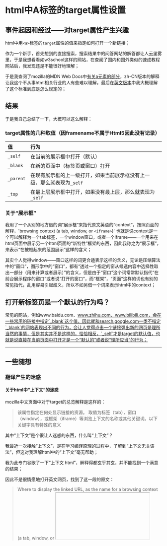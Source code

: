 <meta name="created" content="2021-02-16">

# html中A标签的target属性设置

## 事件起因和经过——对target属性产生兴趣

html中用`<a>`标签的`target`属性的值来指定如何打开一个新链接；

作为一个新手，首先想到的直接搜索，搜索结果中的问答网站的解答都让人云里雾里，于是我想看看如w3school这样的网站，在查阅了国内和国外类似的速成教程网站后，我发现还是不能很好地理解；

于是我查阅了mozilla的MDN Web Docs中[有关a元素的部分](https://developer.mozilla.org/zh-CN/docs/Web/HTML/Element/a)，zh-CN版本的解释让我这个不从事html相关行业的人有些难以理解，最后在[英文版本](https://developer.mozilla.org/en-US/docs/Web/HTML/Element/a)中我大概理解了这个标准到底是怎么规定的；

## 结果

于是我自己总结了一下，大概可以这么解释：

### target属性的几种取值（因framename不属于Html5因此没有记录）

|值 |行为   |
|:--------|:--------------------------------|
|`_self`|在当前的展示框中打开（默认）|
|`_blank`|在新的页面中（标签页或窗口）打开|
|`_parent`|在现有展示框的上一级打开，如果当前展示框没有上一级，那么就表现为`_self`|
|`_top`|在最上层展示框中打开，如果没有最上层，那么就表现为`_self`|

### 关于“展示框”

我用了一个从别的地方借的词“展示框”来指代原文英语的“context”，按照页面的解释，'browsing context (a tab, window, or `<iframe>`)' 也就是说context是一个可以解释为一个tab标签，一个window窗口，或者一个iframe——一个用来在html页面中展示另一个html页面的“新特性”框架的东西，因此我称之为“展示框”，来表示“在被框起来的范围展示”这样的含义；

其实个人觉得window——窗口这样的词更合适表示这样的含义，无论是压缩算法中的“窗口”，图形学中的“窗口”，都有“透过一个指定的窗从候选内容中选择性取出一部分（用来计算或者展示）”的含义，但是由于“窗口”这个词常常默认指代“在前台展示程序的窗口”或者说“打开的窗口”，而“框架”，“页面”这样的词也有别的常见指代，乱用容易引起歧义，所以不如另借一个词来表示html中的context；

## 打开新标签页是一个默认的行为吗？

常见的网站，例如www.baidu.com、www.zhihu.com、www.bilibili.com，会在一些常用的链接中指定`_blank`这个值，因此就和search.google.com一类不指定`_blank`的网站表现出不同的行为，会让人觉得点击一个链接弹出新的网页是理所当然的事情，但是其实并不是这样的，恰恰相反，`_self`才是target的默认值，也就是说直接在当前页面中打开才是一个“默认的”或者说“理所应当”的行为；

-------------

## 一些随想

### 翻译产生的迷惑

#### 关于html中“上下文”的迷惑

mozilla中文页面中对于target的总览解释是这样的：

> 该属性指定在何处显示链接的资源。 取值为标签（tab），窗口（window），或框架（iframe）等浏览上下文的名称或其他关键词。以下关键字具有特殊的意义

其中“上下文”是个很让人迷惑的东西，什么叫“上下文”？

我最近一次接触“上下文”，是在学习编译原理的过程中，了解到“上下文无关语法”，但这对我理解html中的“上下文”毫无帮助；

我为此专门谷歌了一下“上下文 html”，解释得都玄乎其玄，并不能找到一个满意的结果；

因此不是很情愿地打开英文网页，找到了这一段的原文：

> Where to display the linked URL, as the name for a browsing context (a tab, window, or <iframe>). The following keywords have special meanings for where to load the URL:

context，这是一个很容易让我联想到content（内容）的单词，context一般说的是“语境”，怎么得到一个句子所处的语境呢？初中生都知道要了解语境得参阅上下文，因此这里context翻译成“上下文”也有着很显然的类似缘由，

但是呢？这里的context，从它所指代的tab、window、iframe来看，以及后面定语从句用where作先行词来看，更强调“环境”，或者这么说，“目前打开的页面所处的环境”这个表达是不是更贴合一些呢？

说了这么多不是为了贬低翻译志愿者的工作，也没有指责的意思，我没法理解这个单词也许只是因为我没有网页方面的从业经历，所以无法意会到翻译者要传达的语义或者某些默认的行业规则，在这种情况下，由于“context”这一关键词默认用“上下文”指代了，而没有特别做出解释，因此下来的一段话都没法理解；

#### 关于“祖先”的迷惑

事实上其他几个值我在专门查资料前就大概理解含义了，我是想找到为何有时`_parent`表现出`_top`一样的行为，有时`_parent`和`_self`的行为一样，所以才会查找专业的资料，

MDN Web Docs页面中zh-CN版本中对于top的解释：

> `_top`: IHTML4中：加载的响应成完整的，原来的窗口，取消所有其它frame。 HTML5中：加载响应进入顶层浏览上下文（即，浏览上下文，它是当前的一个的祖先，并且没有parent）。如果没有parent框架或者浏览上下文，此选项的行为方式相同`_self`

我是试图通过概览来了解它的意思的，但是“它是当前的一个祖先，并且没有parent”这样一个句子打断了我的妄想；

原文是这样的：

> `_top`: the topmost browsing context (the "highest" context that’s an ancestor of the current one). If no ancestors, behaves as `_self`.

最上面一层，什么叫最上面，就是上面没有比它更高层次的，要是没有这种顶层，就直接用`_self`的行为，就这么简单；

### 关于翻译

写随想其实是想写点自己关于翻译的看法，但是写的过程中大概也发现了上面提到的文档可能是机翻的（如果是志愿者翻译的请无视我的错误），因此也没那么冲动了，但最后还是想写点东西的；

可能这篇文章看起来像是在批判翻译文，表达一种“不如不看中文文档直接看原文又不是看不懂”的思想，就像之前的类似事件：某几所高校采用英文教材取代原有的翻译教材，大大提高了教学效率，之前互联网社区也经常有人说，某些理工方面的专业教材看得人一头雾水，找原书拿来看却很容易就看懂了；

我大概就是想说这件事，一开始我的看法也是这样的：既然翻译得烂容易让人迷惑，为什么要看翻译呢？直接看原文不就好了，从小学开始学英语，初中继续学英语，高中也要学英语，大学还要学英语的人拿到原文难道看不懂么？

但是... ... 但是我后来改变了想法；

现在我是不赞同取消翻译所有人都去看原文的这种行为的，就像这篇文章从头到尾写下来，其实最后我不赞同取消中文文档直接去看英文一样，理由很简单：

既然汉语是一门庞大的语言，那么它必然是有完备性的，不至于一有新技术就没法表示了，因为新技术是从现有技术中产生的，新技术都是基于现实的某种抽象，那么，英语能表示的新技术，汉语怎么会不能表示呢？

这就像我一直嘲笑的某国语言中用该语言的拼音直接转写新事物英文还随意乱缩写一样，或者嘲笑“梵婀玲”这种比“小提琴”垃圾了不知道多少倍的翻译一样，我嘲笑这种行为，也就像我嘲笑说话时汉语夹几个英文单词这种行为；

在信息领域，“caculator”我们翻译做“计算器”，“computer”翻译做“计算机”，“internet”互联网，“key”密钥，“database”数据库，“software” “hardware”软件硬件，“parent child”亲代、子代；

难道汉语什么时候跟不上时代了？

现在“高端人才”们要直接在先进领域用英语代替汉语，不能不让人想到以前鼓吹的“汉语拼音化”，“汉字不字母化无法进入信息时代”；

举个最简单的例子，如果当初清朝引进现代化学的几个人直接用了外文的音译来翻译化学元素“方便省事” “反正自己看得懂”，那现在的化学教育还怎么搞？

是“氢氦锂铍硼”方便，还是“海卓真 海里阿姆 里索斯 百瑞里阿姆 博拉希尔姆”方便？用这样的翻译怎么给最广大群众普及化学常识？

如果翻译不行，那是翻译自己的问题，而不是不该翻译，要让大家都去学原文，再高端的技术总有普及大众的一天，作为学习理工科的人，更应该善于用本国语言去解释外来事物，降低本国人民学习先进技术的难度，而不是像不懂事的孩子一样搞杀马特

毕竟“时髦”这样“时间身后披着的长发”的翻译比起杀马特不是更加信达雅一些吗？

Knighthana

2021年2月16日
